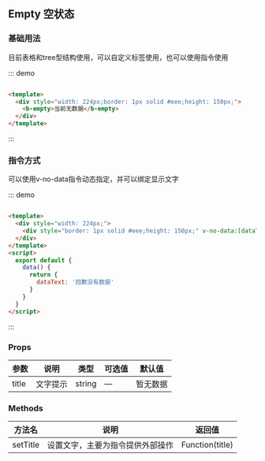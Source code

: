 ## Empty 空状态

### 基础用法

目前表格和tree型结构使用，可以自定义标签使用，也可以使用指令使用

::: demo

```html

<template>
  <div style="width: 224px;border: 1px solid #eee;height: 150px;">
    <b-empty>当前无数据</b-empty>
  </div>
</template>
```

:::

### 指令方式

可以使用v-no-data指令动态指定，并可以绑定显示文字

::: demo

```html

<template>
  <div style="width: 224px;">
    <div style="border: 1px solid #eee;height: 150px;" v-no-data:[dataText]="true"></div>
  </div>
</template>
<script>
  export default {
    data() {
      return {
        dataText: '抱歉没有数据'
      }
    }
  }
</script>
```

:::

### Props

| 参数      | 说明    | 类型      | 可选值       | 默认值   |
|---------- |-------- |---------- |-------------  |-------- |
| title     | 文字提示   | string  |    —       |    暂无数据    |


### Methods

| 方法名      | 说明    | 返回值      |
|---------- |-------- |---------- |
| setTitle     | 设置文字，主要为指令提供外部操作  | Function(title)  |
